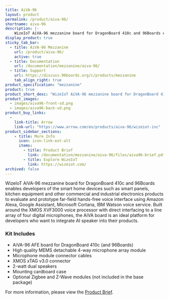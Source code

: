 ```yaml
---
title: AiVA-96
layout: product
permalink: /product/aiva-96/
shortname: aiva-96
description: |-
    WizeIoT AiVA-96 mezzanine board for DragonBoard 410c and 96Boards enables developers of the smart home devices such as smart panels, kitchen equipment and other commercial and industrial electronics products to evaluate and prototype far-field hands-free voice interface using Amazon Alexa, Google Assistant, Microsoft Cortana, IBM Watson voice service. Built around the XMOS XVF3000 voice processor with direct interfacing to a line array of four digital microphones, the AiVA board is an ideal platform for developers who want to integrate AI speaker into their products.
display_product: true
sticky_tab_bar:
  - title: AiVA-96 Mezzanine
    url: /product/aiva-96/
    active: true
  - title: Documentation
    url: /documentation/mezzanine/aiva-96/
  - title: Support
    url: https://discuss.96boards.org/c/products/mezzanine
    tab_align_right: true
product_specification: "mezzanine"
product: true
product_short_desc: "WizeIoT AiVA-96 mezzanine board for DragonBoard 410c and 96Boards enables developers of the smart home devices such as smart panels, kitchen equipment and other commercial and industrial electronics products to evaluate and prototype far-field hands-free voice interface using Amazon Alexa, Google Assistant, Microsoft Cortana, IBM Watson voice service."
product_images:
  - images/aiva96-front-sd.png
  - images/aiva96-back-sd.png
product_buy_links:
  -
    link-title: Arrow
    link-url: "https://www.arrow.com/en/products/aiva-96/wizeiot-inc"
product_sidebar_sections:
    - title: More Info
      icon: icon-link-ext-alt
      items:
        - title: Product Brief
          link: /documentation/mezzanine/aiva-96/files/aiva96-brief.pdf
        - title: Explore WizeIoT
          link: https://wizeiot.com/
archived: false
---
```


WizeIoT AiVA-96 mezzanine board for DragonBoard 410c and 96Boards enables developers of the smart home devices such as smart panels, kitchen equipment and other commercial and industrial electronics products to evaluate and prototype far-field hands-free voice interface using Amazon Alexa, Google Assistant, Microsoft Cortana, IBM Watson voice service. Built around the XMOS XVF3000 voice processor with direct interfacing to a line array of four digital microphones, the AiVA board is an ideal platform for developers who want to integrate AI speaker into their products.

### Kit Includes

- AiVA-96 AFE board for DragonBoard 410c (and 96Boards)
- High quality MEMS detachable 4-way microphone array module
- Microphone module connector cables
- XMOS xTAG v3.0 connector
- 2-watt dual speakers
- Mounting cardboard case
- Optional Zigbee and Z-Wave modules (not included in the base package)

For more information, please view the [Product Brief](/documentation/mezzanine/aiva-96/files/aiva96-brief.pdf).
